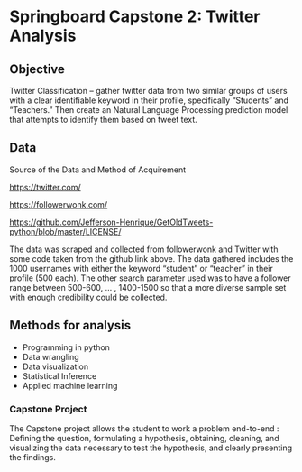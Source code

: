 # Springboard Capstone 2: Twitter Analysis

## Objective
Twitter Classification – gather twitter data from two similar groups of users with a clear identifiable keyword in their profile, specifically “Students” and “Teachers.” Then create an Natural Language Processing prediction model that attempts to identify them based on tweet text.

## Data

Source of the Data and Method of Acquirement

https://twitter.com/

https://followerwonk.com/

https://github.com/Jefferson-Henrique/GetOldTweets-python/blob/master/LICENSE/

The data was scraped and collected from followerwonk and Twitter with some code taken from the github link above.
The data gathered includes the 1000 usernames with either the keyword “student” or “teacher” in their profile (500 each). The other search parameter used was to have a follower range between 500-600, … , 1400-1500 so that a more diverse sample set with enough credibility could be collected.

## Methods for analysis

* Programming in python
* Data wrangling
* Data visualization
* Statistical Inference
* Applied machine learning

### Capstone Project

The Capstone project allows the student to work a problem end-to-end : Defining the question, formulating a hypothesis, obtaining, cleaning, and visualizing the data necessary to test the hypothesis, and clearly presenting the findings.
